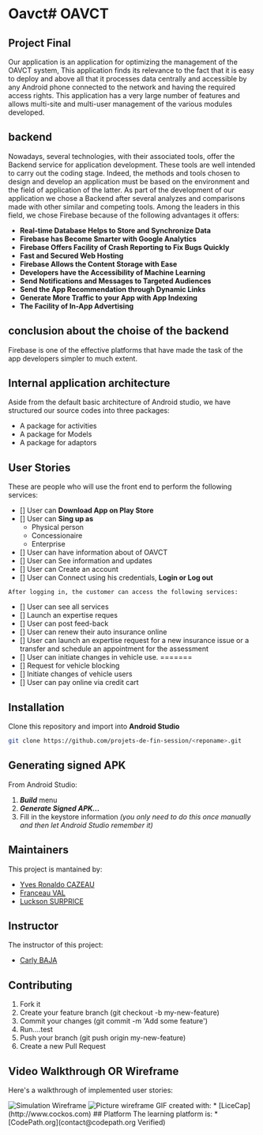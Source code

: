 # Oavct# OAVCT
##  **Project Final**

Our application is an application for optimizing the management of the OAVCT system, This application finds its relevance to the fact that it is easy to deploy and above all that it processes data centrally and accessible by any Android phone connected to the network and having the required access rights. This application has a very large number of features and allows multi-site and multi-user management of the various modules developed.

##  **backend**

Nowadays, several technologies, with their associated tools, offer the Backend service for application development. These tools are well intended to carry out the coding stage. Indeed, the methods and tools chosen to design and develop an application must be based on the environment and the field of application of the latter. As part of the development of our application we chose a Backend after several analyzes and comparisons made with other similar and competing tools.
Among the leaders in this field, we chose Firebase because of the following advantages it offers: 
* **Real-time Database Helps to Store and Synchronize Data**
* **Firebase has Become Smarter with Google Analytics**
* **Firebase Offers Facility of Crash Reporting to Fix Bugs Quickly**
* **Fast and Secured Web Hosting**
* **Firebase Allows the Content Storage with Ease**
* **Developers have the Accessibility of Machine Learning**
* **Send Notifications and Messages to Targeted Audiences**
* **Send the App Recommendation through Dynamic Links**
* **Generate More Traffic to your App with App Indexing**
* **The Facility of In-App Advertising**
##  **conclusion about the choise of the backend**
Firebase is one of the effective platforms that have made the task of the app developers simpler to much extent.

##  **Internal application architecture**
Aside  from  the  default  basic  architecture  of  Android  studio,  we  have  structured  our  source  codes  into three packages:
* A package for activities
* A package for Models
* A package for adaptors

## User Stories
These are people who will use the front end to perform the following services:
* [] User can **Download App on Play Store**
* [] User can **Sing up as**
     * Physical person
     * Concessionaire
     * Enterprise	
* [] User can have information about of OAVCT
* [] User can See information and updates
* [] User can Create an account
* [] User can Connect using his credentials, **Login or Log out** 
```
After logging in, the customer can access the following services:
```
* [] User can see all services
* [] Launch an expertise reques
* [] User can  post feed-back
* [] User can renew their auto insurance online
* [] User can launch an expertise request for a new insurance issue or a transfer and schedule an appointment for the assessment
* [] User can initiate changes in vehicle use.
=======
* [] Request for vehicle blocking
* [] Initiate changes of vehicle users
* [] User can pay online via credit cart

## Installation
Clone this repository and import into **Android Studio**
```bash
git clone https://github.com/projets-de-fin-session/<reponame>.git
```
## Generating signed APK
From Android Studio:
1. ***Build*** menu
2. ***Generate Signed APK...***
3. Fill in the keystore information *(you only need to do this once manually and then let Android Studio remember it)*

## Maintainers
This project is mantained by:
* [Yves Ronaldo CAZEAU](https://github.com/ycazeau)
* [Franceau VAL](https://github.com/valfranceau)
* [Luckson SURPRICE](https://github.com/Sluckson)

## Instructor
The instructor of this project:
* [Carly BAJA](https://github.com/cbaja)


## Contributing

1. Fork it
2. Create your feature branch (git checkout -b my-new-feature)
3. Commit your changes (git commit -m 'Add some feature')
4. Run....test
5. Push your branch (git push origin my-new-feature)
6. Create a new Pull Request

## Video Walkthrough OR Wireframe

Here's a walkthrough of implemented user stories:

<img src='https://www.figma.com/proto/FfPHBFKDqu690zTIr3UkpK/OAVCT-App?node-id=108%3A0&scaling=min-zoom' title='Video Walkthrough' width='' alt='Simulation Wireframe' />

<img src='https://www.figma.com/file/FfPHBFKDqu690zTIr3UkpK/OAVCT-App?node-id=0%3A1' title='Figma' width='' alt='Picture wireframe ' />
GIF created with:
* [LiceCap](http://www.cockos.com)
## Platform
The learning platform is:
* [CodePath.org](contact@codepath.org
Verified)

